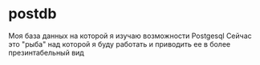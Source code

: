 # postdb
Моя база данных на которой я изучаю возможности Postgesql
Сейчас это "рыба" над которой я буду работать и приводить ее в более презинтабельный вид

